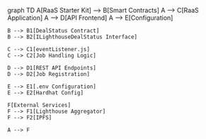 graph TD
    A[RaaS Starter Kit] --> B[Smart Contracts]
    A --> C[RaaS Application]
    A --> D[API Frontend]
    A --> E[Configuration]

    B --> B1[DealStatus Contract]
    B --> B2[ILighthouseDealStatus Interface]
    
    C --> C1[eventListener.js]
    C --> C2[Job Handling Logic]
    
    D --> D1[REST API Endpoints]
    D --> D2[Job Registration]
    
    E --> E1[.env Configuration]
    E --> E2[Hardhat Config]
    
    F[External Services]
    F --> F1[Lighthouse Aggregator]
    F --> F2[IPFS]
    
    A --> F
